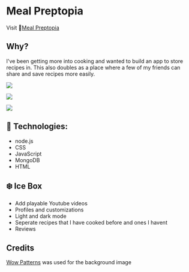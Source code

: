 # Meal Preptopia

Visit 🚀[Meal Preptopia](https://meal-preptopia.herokuapp.com/)

## Why?
I've been getting more into cooking and wanted to build an app to store recipes in. This also doubles as a place where a few of my friends can share and save recipes more easily.

![](https://imgur.com/IhbMXRn.jpg)

![](https://imgur.com/wASVQPR.jpg)

![](https://imgur.com/G09mhH3.jpg)

## 💾 Technologies:
- node.js
- CSS
- JavaScript
- MongoDB
- HTML

## ❄️ Ice Box
- Add playable Youtube videos
- Profiles and customizations
- Light and dark mode
- Seperate recipes that I have cooked before and ones I havent
- Reviews

## Credits
<a href="https://www.wowpatterns.com/free-vector/watercolor-checks-vector-pattern">Wow Patterns</a> was used for the background image